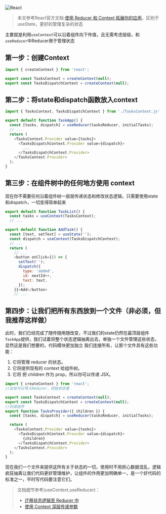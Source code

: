 ![React](https://i.imgur.com/gk2rI9R.png)
> 本文参考React官方文档:[使用 Reducer 和 Context 拓展你的应用](https://react.docschina.org/learn/scaling-up-with-reducer-and-context)，区别于useState，更好的管理复杂的状态

主要就是利用`useContext`可以沿着组件向下传值，且无需考虑层级，和`useReducer`中Reducer用于管理状态
## 第一步：创建Context
```js
import { createContext } from 'react';

export const TasksContext = createContext(null);
export const TasksDispatchContext = createContext(null);
```
## 第二步：将state和dispatch函数放入context
```js
import { TasksContext, TasksDispatchContext } from './TasksContext.js';

export default function TaskApp() {
  const [tasks, dispatch] = useReducer(tasksReducer, initialTasks);
  // ...
  return (
    <TasksContext.Provider value={tasks}>
      <TasksDispatchContext.Provider value={dispatch}>
        ...
      </TasksDispatchContext.Provider>
    </TasksContext.Provider>
  );
}
```
## 第三步：在组件树中的任何地方使用 context
现在你不需要任何沿着组件树一层层传递状态和修改状态逻辑，只需要使用state和dispatch，一切变得简单起来  

```js
export default function TaskList() {
  const tasks = useContext(TasksContext);
  // ...
```

```js
export default function AddTask() {
  const [text, setText] = useState('');
  const dispatch = useContext(TasksDispatchContext);
  // ...
  return (
    // ...
    <button onClick={() => {
      setText('');
      dispatch({
        type: 'added',
        id: nextId++,
        text: text,
      });
    }}>Add</button>
    // ...
```
## 第四步：让我们把所有东西放到一个文件（非必须，但我推荐这样做）
此时，我们已经完成了随传随用随改变，不过我们的state仍然在最顶层组件`TaskApp`提供，我们试着将整个状态逻辑抽离出去，单独一个文件管理这些状态，显然这是我们想要的，代码模块更加独立
我们连接所有，让那个文件具有这些功能：  
1. 它将管理 reducer 的状态。  
2. 它将提供现有的 context 给组件树。  
3. 它将 把 children 作为 prop，所以你可以传递 JSX。  

```js
import { createContext } from 'react';
//此处可以导入Reducer，初始状态值

export const TasksContext = createContext(null);
export const TasksDispatchContext = createContext(null);
//封装组件
export function TasksProvider({ children }) {
  const [tasks, dispatch] = useReducer(tasksReducer, initialTasks);

  return (
    <TasksContext.Provider value={tasks}>
      <TasksDispatchContext.Provider value={dispatch}>
        {children}
      </TasksDispatchContext.Provider>
    </TasksContext.Provider>
  );
}
```
现在我们一个文件来提供这所有关于状态的一切，使用时不用担心数据混乱，逻辑疯狂抽离让我们代码更好管理维护，让组件的作用更加明确单一，是一个好代码的标准之一，平时写代码要注意它们。

> 文档细节参考(useContext,useReducer)：  
> - [迁移状态逻辑至 Reducer 中](https://react.docschina.org/learn/extracting-state-logic-into-a-reducer)  
> - [使用 Context 深层传递参数](https://react.docschina.org/learn/passing-data-deeply-with-context)